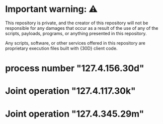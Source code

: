 # Important warning: ⚠️
This repository is private, and the creator of this repository will not be responsible for any damages that occur as a result of the use of any of the scripts, payloads, programs, or anything presented in this repository.

Any scripts, software, or other services offered in this repository are proprietary execution files built with {30D} client code.

# process number "127.4.156.30d"
# Joint operation "127.4.117.30k"
# Joint operation "127.4.345.29m"
